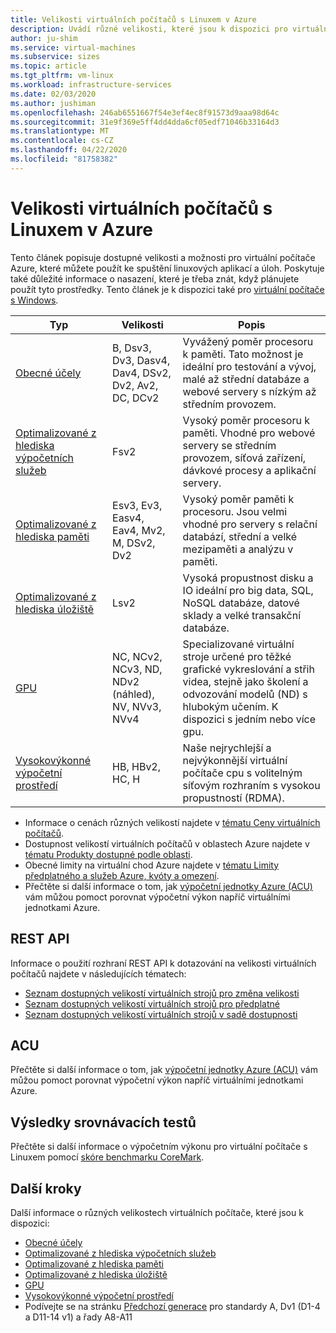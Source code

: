 ```yaml
---
title: Velikosti virtuálních počítačů s Linuxem v Azure
description: Uvádí různé velikosti, které jsou k dispozici pro virtuální počítače s Linuxem v Azure.
author: ju-shim
ms.service: virtual-machines
ms.subservice: sizes
ms.topic: article
ms.tgt_pltfrm: vm-linux
ms.workload: infrastructure-services
ms.date: 02/03/2020
ms.author: jushiman
ms.openlocfilehash: 246ab6551667f54e3ef4ec8f91573d9aaa98d64c
ms.sourcegitcommit: 31e9f369e5ff4dd4dda6cf05edf71046b33164d3
ms.translationtype: MT
ms.contentlocale: cs-CZ
ms.lasthandoff: 04/22/2020
ms.locfileid: "81758382"
---
```

# <a name="sizes-for-linux-virtual-machines-in-azure"></a>Velikosti virtuálních počítačů s Linuxem v Azure

Tento článek popisuje dostupné velikosti a možnosti pro virtuální počítače Azure, které můžete použít ke spuštění linuxových aplikací a úloh. Poskytuje také důležité informace o nasazení, které je třeba znát, když plánujete použít tyto prostředky. Tento článek je k dispozici také pro [virtuální počítače s Windows](../windows/sizes.md?toc=/azure/virtual-machines/windows/toc.json&bc=/azure/virtual-machines/windows/breadcrumb/toc.json).

| Typ | Velikosti | Popis |
|------|-------|-------------|
| [Obecné účely](../sizes-general.md)   | B, Dsv3, Dv3, Dasv4, Dav4, DSv2, Dv2, Av2, DC, DCv2  | Vyvážený poměr procesoru k paměti. Tato možnost je ideální pro testování a vývoj, malé až střední databáze a webové servery s nízkým až středním provozem. |
| [Optimalizované z hlediska výpočetních služeb](../sizes-compute.md) | Fsv2 | Vysoký poměr procesoru k paměti. Vhodné pro webové servery se středním provozem, síťová zařízení, dávkové procesy a aplikační servery. |
| [Optimalizované z hlediska paměti](../sizes-memory.md) | Esv3, Ev3, Easv4, Eav4, Mv2, M, DSv2, Dv2 | Vysoký poměr paměti k procesoru. Jsou velmi vhodné pro servery s relační databází, střední a velké mezipaměti a analýzu v paměti.                 |
| [Optimalizované z hlediska úložiště](../sizes-storage.md) | Lsv2 | Vysoká propustnost disku a IO ideální pro big data, SQL, NoSQL databáze, datové sklady a velké transakční databáze.  |
| [GPU](../sizes-gpu.md) | NC, NCv2, NCv3, ND, NDv2 (náhled), NV, NVv3, NVv4 | Specializované virtuální stroje určené pro těžké grafické vykreslování a střih videa, stejně jako školení a odvozování modelů (ND) s hlubokým učením. K dispozici s jedním nebo více gpu. |
| [Vysokovýkonné výpočetní prostředí](../sizes-hpc.md) | HB, HBv2, HC, H | Naše nejrychlejší a nejvýkonnější virtuální počítače cpu s volitelným síťovým rozhraním s vysokou propustností (RDMA). |

- Informace o cenách různých velikostí najdete v [tématu Ceny virtuálních počítačů](https://azure.microsoft.com/pricing/details/virtual-machines/#Linux). 
- Dostupnost velikostí virtuálních počítačů v oblastech Azure najdete v [tématu Produkty dostupné podle oblasti](https://azure.microsoft.com/regions/services/).
- Obecné limity na virtuální chod Azure najdete v [tématu Limity předplatného a služeb Azure, kvóty a omezení](../../azure-subscription-service-limits.md).
- Přečtěte si další informace o tom, jak [výpočetní jednotky Azure (ACU)](../acu.md) vám můžou pomoct porovnat výpočetní výkon napříč virtuálními jednotkami Azure.

## <a name="rest-api"></a>REST API

Informace o použití rozhraní REST API k dotazování na velikosti virtuálních počítačů najdete v následujících tématech:

- [Seznam dostupných velikostí virtuálních strojů pro změna velikosti](https://docs.microsoft.com/rest/api/compute/virtualmachines/listavailablesizes)
- [Seznam dostupných velikostí virtuálních strojů pro předplatné](https://docs.microsoft.com/rest/api/compute/resourceskus/list)
- [Seznam dostupných velikostí virtuálních strojů v sadě dostupnosti](https://docs.microsoft.com/rest/api/compute/availabilitysets/listavailablesizes)

## <a name="acu"></a>ACU

Přečtěte si další informace o tom, jak [výpočetní jednotky Azure (ACU)](../acu.md) vám můžou pomoct porovnat výpočetní výkon napříč virtuálními jednotkami Azure.

## <a name="benchmark-scores"></a>Výsledky srovnávacích testů

Přečtěte si další informace o výpočetním výkonu pro virtuální počítače s Linuxem pomocí [skóre benchmarku CoreMark](compute-benchmark-scores.md).

## <a name="next-steps"></a>Další kroky

Další informace o různých velikostech virtuálních počítače, které jsou k dispozici:

- [Obecné účely](../sizes-general.md)
- [Optimalizované z hlediska výpočetních služeb](../sizes-compute.md)
- [Optimalizované z hlediska paměti](../sizes-memory.md)
- [Optimalizované z hlediska úložiště](../sizes-storage.md)
- [GPU](../sizes-gpu.md)
- [Vysokovýkonné výpočetní prostředí](../sizes-hpc.md)
- Podívejte se na stránku [Předchozí generace](../sizes-previous-gen.md) pro standardy A, Dv1 (D1-4 a D11-14 v1) a řady A8-A11